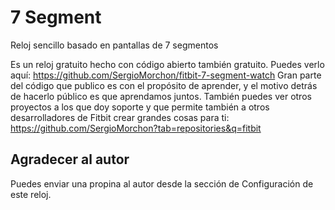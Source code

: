 # 7 Segment

Reloj sencillo basado en pantallas de 7 segmentos

Es un reloj gratuito hecho con código abierto también gratuito.
Puedes verlo aquí: https://github.com/SergioMorchon/fitbit-7-segment-watch
Gran parte del código que publico es con el propósito de aprender, y el motivo detrás de hacerlo público es que aprendamos juntos.
También puedes ver otros proyectos a los que doy soporte y que permite también a otros desarrolladores de Fitbit crear grandes cosas para ti: https://github.com/SergioMorchon?tab=repositories&q=fitbit

## Agradecer al autor

Puedes enviar una propina al autor desde la sección de Configuración de este reloj.
